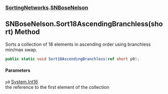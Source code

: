 ### [SortingNetworks](./SortingNetworks.md 'SortingNetworks').[SNBoseNelson](./SortingNetworks-SNBoseNelson.md 'SortingNetworks.SNBoseNelson')
## SNBoseNelson.Sort18AscendingBranchless(short) Method
Sorts a collection of 18 elements in ascending order using branchless min/max swap.  
```csharp
public static void Sort18AscendingBranchless(ref short p0);
```
#### Parameters
<a name='SortingNetworks-SNBoseNelson-Sort18AscendingBranchless(short)-p0'></a>
`p0` [System.Int16](https://docs.microsoft.com/en-us/dotnet/api/System.Int16 'System.Int16')  
the reference to the first element of the collection  
  
